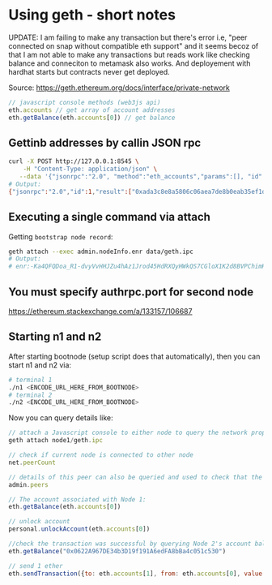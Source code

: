 # Using geth - short notes

UPDATE: I am failing to make any transaction but there's error i.e, "peer connected on snap without compatible eth support" and it seems becoz of that I am not able to make any transactions but reads work like checking balance and conneciton to metamask also works. And deployement with hardhat starts but contracts never get deployed.

Source: https://geth.ethereum.org/docs/interface/private-network

```js
// javascript console methods (web3js api)
eth.accounts // get array of account addresses
eth.getBalance(eth.accounts[0]) // get balance
```

## Gettinb addresses by callin JSON rpc

```bash
curl -X POST http://127.0.0.1:8545 \
    -H "Content-Type: application/json" \
   --data '{"jsonrpc":"2.0", "method":"eth_accounts","params":[], "id":1}'
# Output:
{"jsonrpc":"2.0","id":1,"result":["0xada3c8e8a5806c06aea7de8b0eab35ef1dd6ad23"]}
```

## Executing a single command via attach

Getting `bootstrap node record`:

```bash
geth attach --exec admin.nodeInfo.enr data/geth.ipc
# Output:
# enr:-Ka4QFQDoa_R1-dvyVvHHJZu4hAz1Jrod45HdRXQyHWkQS7CGloX1K2d8BVPChimHbPvFwee2qsduMiXSW3tJw06AW2GAYQMExpJg2V0aMrJhPxk7ASDEYwwgmlkgnY0gmlwhHz9yIOJc2VjcDI1NmsxoQMb9yfdAcZa5_2zdGSD8HUspdpGLKIWmVmoYO5xtCpIZoRzbmFwwIN0Y3CCdl-DdWRwgnZf
```

## You must specify authrpc.port for second node

https://ethereum.stackexchange.com/a/133157/106687


## Starting n1 and n2
After starting bootnode (setup script does that automatically), then you can start n1 and n2 via:

```bash
# terminal 1
./n1 <ENCODE_URL_HERE_FROM_BOOTNODE>
# terminal 2
./n2 <ENCODE_URL_HERE_FROM_BOOTNODE>
````

Now you can query details like:

```js
// attach a Javascript console to either node to query the network properties:
geth attach node1/geth.ipc

// check if current node is connected to other node
net.peerCount

// details of this peer can also be queried and used to check that the peer really is Node 2:
admin.peers

// The account associated with Node 1:
eth.getBalance(eth.accounts[0])

// unlock account
personal.unlockAccount(eth.accounts[0])

//check the transaction was successful by querying Node 2's account balance
eth.getBalance("0x0622A967DE34b3D19f191A6edFA8bBa4c051c530")

// send 1 ether
eth.sendTransaction({to: eth.accounts[1], from: eth.accounts[0], value: 1000000000000000000, gas: 300000, gasPrice: 200000})
```
